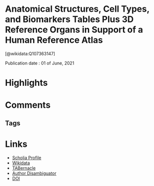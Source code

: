 
Anatomical Structures, Cell Types, and Biomarkers Tables Plus 3D Reference Organs in Support of a Human Reference Atlas
=======================================================================================================================
  
  [@wikidata:Q107363147]  
  
Publication date : 01 of June, 2021  

# Highlights

# Comments

## Tags

# Links
  
 * [Scholia Profile](https://scholia.toolforge.org/work/Q107363147)  
 * [Wikidata](https://www.wikidata.org/wiki/Q107363147)  
 * [TABernacle](https://tabernacle.toolforge.org/?#/tab/manual/Q107363147/P921%3BP4510)  
 * [Author Disambiguator](https://author-disambiguator.toolforge.org/work_item_oauth.php?id=Q107363147&batch_id=&match=1&author_list_id=&doit=Get+author+links+for+work)  
 * [DOI](https://doi.org/10.1101/2021.05.31.446440)  
